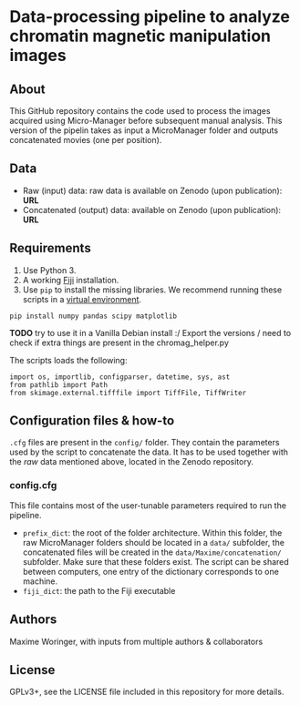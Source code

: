 Data-processing pipeline to analyze chromatin magnetic manipulation images
==

## About
This GitHub repository contains the code used to process the images acquired using Micro-Manager before subsequent manual analysis.
This version of the pipelin takes as input a MicroManager folder and outputs concatenated movies (one per position).

## Data
- Raw (input) data: raw data is available on Zenodo (upon publication): **URL**
- Concatenated (output) data: available on Zenodo (upon publication): **URL**

## Requirements
1. Use Python 3. 
2. A working [Fiji](https://fiji.sc) installation.
3. Use `pip` to install the missing libraries. We recommend running these scripts in a [virtual environment](http://docs.python-guide.org/en/latest/dev/virtualenvs/).

```
pip install numpy pandas scipy matplotlib
```

**TODO** try to use it in a Vanilla Debian install :/ Export the versions / need to check if extra things are present in the chromag_helper.py

The scripts loads the following: 
```
import os, importlib, configparser, datetime, sys, ast
from pathlib import Path
from skimage.external.tifffile import TiffFile, TiffWriter
```

## Configuration files & how-to
`.cfg` files are present in the `config/` folder. They contain the parameters used by the script to concatenate the data. It has to be used together with the *raw* data mentioned above, located in the Zenodo repository.

### config.cfg
This file contains most of the user-tunable parameters required to run the pipeline.
- `prefix_dict`: the root of the folder architecture. Within this folder, the raw MicroManager folders should be located in a `data/` subfolder, the concatenated files will be created in the `data/Maxime/concatenation/` subfolder. Make sure that these folders exist. The script can be shared between computers, one entry of the dictionary corresponds to one machine.
- `fiji_dict`: the path to the Fiji executable

## Authors
Maxime Woringer, with inputs from multiple authors & collaborators

## License
GPLv3+, see the LICENSE file included in this repository for more details.
